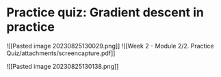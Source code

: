 # Practice quiz: Gradient descent in practice
![[Pasted image 20230825130029.png]]
![[Week 2 - Module 2/2. Practice Quiz/attachments/screencapture.pdf]]

![[Pasted image 20230825130138.png]]